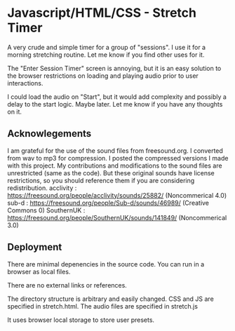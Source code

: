 # Javascript/HTML/CSS - Stretch Timer 

A very crude and simple timer for a group of "sessions". I use it for a morning stretching routine. Let me know if you find other uses for it. 

The "Enter Session Timer" screen is annoying, but it is an easy solution to the browser restrictions on loading and playing audio prior to user interactions. 

I could load the audio on "Start", but it would add complexity and possibly a delay to the start logic. Maybe later. Let me know if you have any thoughts on it.

## Acknowlegements

I am grateful for the use of the sound files from freesound.org. 
I converted from wav to mp3 for compression. I posted the compressed versions I made with this project. 
My contributions and modifications to the sound files are unrestricted (same as the code).
But these original sounds have license restrictions, so you should reference them if you are considering redistribution.
 acclivity : https://freesound.org/people/acclivity/sounds/25882/ (Noncommerical 4.0)
 sub-d : https://freesound.org/people/Sub-d/sounds/46989/ (Creative Commons 0)
 SouthernUK : https://freesound.org/people/SouthernUK/sounds/141849/ (Noncommerical 3.0)

## Deployment

There are minimal depenencies in the source code. You can run in a browser as local files. 

There are no external links or references.

The directory structure is arbitrary and easily changed. CSS and JS are
specified in stretch.html. The audio files are specified in stretch.js

It uses browser local storage to store user presets. 
